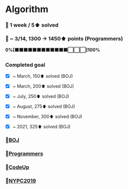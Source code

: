 # Algorithm
### 🎯 1 week / 5⬆ solved
### 🎯 ~ 3/14, 1300 -> 1450⬆ points (Programmers) 
**0%[⬛⬛⬛⬛⬛⬛⬛⬛⬛⬛⬛⬛⬜⬜⬜]100%**

### Completed goal
- [x] ~ March, 150⬆ solved (BOJ)
- [x] ~ March, 200⬆ solved (BOJ)
- [x] ~ July, 250⬆ solved (BOJ)
- [x] ~ August, 275⬆ solved (BOJ) 
- [x] ~ November, 300⬆ solved (BOJ) 
- [x] ~ 2021, 325⬆ solved (BOJ)


### 📂[BOJ](https://github.com/ajy720/Algorithm/tree/master/BOJ)
### 📂[Programmers](https://github.com/ajy720/Algorithm/tree/master/Programmers)
### 📂[CodeUp](https://github.com/ajy720/Algorithm/tree/master/CodeUp)
### 📂[NYPC2019](https://github.com/ajy720/Algorithm/tree/master/NYPC2019)
